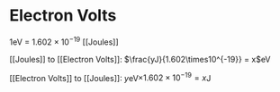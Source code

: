 # Electron Volts
1eV = $1.602\times10^{-19}$ [[Joules]]

[[Joules]] to [[Electron Volts]]:
$\frac{yJ}{1.602\times10^{-19}} = x$eV

[[Electron Volts]] to [[Joules]]:
$y$eV$\times1.602\times10^{-19} =x$J
